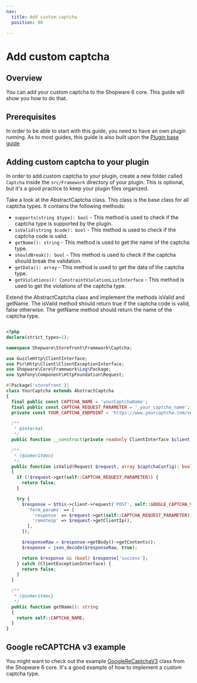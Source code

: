 ```yaml
---
nav:
  title: Add custom captcha
  position: 80

---
```


# Add custom captcha

## Overview

You can add your custom captcha to the Shopware 6 core. This guide will show you how to do that.

## Prerequisites

In order to be able to start with this guide, you need to have an own plugin running. As to most guides, this guide is also built upon the [Plugin base guide](../plugin-base-guide)

## Adding custom captcha to your plugin

In order to add custom captcha to your plugin, create a new folder called `Captcha` inside the `src/Framework` directory of your plugin. This is optional, but it's a good practice to keep your plugin files organized.

Take a look at the AbstractCaptcha class. This class is the base class for all captcha types. It contains the following methods:

* `supports(string $type): bool` - This method is used to check if the captcha type is supported by the plugin.
* `isValid(string $code): bool` - This method is used to check if the captcha code is valid.
* `getName(): string` - This method is used to get the name of the captcha type.
* `shouldBreak(): bool` - This method is used to check if the captcha should break the validation.
* `getData(): array` - This method is used to get the data of the captcha type.
* `getViolations(): ConstraintViolationListInterface` - This method is used to get the violations of the captcha type.

Extend the AbstractCaptcha class and implement the methods isValid and getName. The isValid method should return true if the captcha code is valid, false otherwise. The getName method should return the name of the captcha type.

```php

<?php
declare(strict_types=1);

namespace Shopware\Storefront\Framework\Captcha;

use GuzzleHttp\ClientInterface;
use Psr\Http\Client\ClientExceptionInterface;
use Shopware\Core\Framework\Log\Package;
use Symfony\Component\HttpFoundation\Request;

#[Package('storefront')]
class YourCaptcha extends AbstractCaptcha
{
  final public const CAPTCHA_NAME = 'yourCaptchaName';
  final public const CAPTCHA_REQUEST_PARAMETER = '_your_captcha_name';
  private const YOUR_CAPTCHA_ENDPOINT = 'https://www.yourcaptcha.com/verify';

  /**
   * @internal
   */
  public function __construct(private readonly ClientInterface $client) {}

  /**
   * {@inheritdoc}
   */
  public function isValid(Request $request, array $captchaConfig): bool
  {
    if (!$request->get(self::CAPTCHA_REQUEST_PARAMETER)) {
      return false;
    }

    try {
      $response = $this->client->request('POST', self::GOOGLE_CAPTCHA_VERIFY_ENDPOINT, [
        'form_params' => [
          'response' => $request->get(self::CAPTCHA_REQUEST_PARAMETER),
          'remoteip' => $request->getClientIp(),
        ],
      ]);

      $responseRaw = $response->getBody()->getContents();
      $response = json_decode($responseRaw, true);

      return $response && (bool) $response['success'];
    } catch (ClientExceptionInterface) {
      return false;
    }
  }

  /**
   * {@inheritdoc}
   */
  public function getName(): string
  {
    return self::CAPTCHA_NAME;
  }
}
```

## Google reCAPTCHA v3 example

You might want to check out the example [GoogleReCaptchaV3](https://github.com/shopware/shopware/blob/trunk/src/Storefront/Framework/Captcha/GoogleReCaptchaV3.php) class from the Shopware 6 core. It's a good example of how to implement a custom captcha type.
